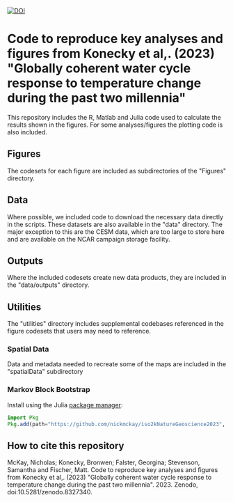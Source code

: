 [![DOI](https://zenodo.org/badge/DOI/10.5281/zenodo.8327340.svg)](https://doi.org/10.5281/zenodo.8327340)


# Code to reproduce key analyses and figures from Konecky et al,. (2023) "Globally coherent water cycle response to temperature change during the past two millennia"

This repository includes the R, Matlab and Julia code used to calculate the results shown in the figures. For some analyses/figures the plotting code is also included. 

## Figures

The codesets for each figure are included as subdirectories of the "Figures" directory. 

## Data

Where possible, we included code to download the necessary data directly in the scripts. These datasets are also available in the "data" directory. The major exception to this are the CESM data, which are too large to store here and are available on the NCAR campaign storage facility.

## Outputs

Where the included codesets create new data products, they are included in the "data/outputs" directory.

## Utilities

The "utilities" directory includes supplemental codebases referenced in the figure codesets that users may need to reference.

### Spatial Data

Data and metadata needed to recreate some of the maps are included in the "spatialData" subdirectory

### Markov Block Bootstrap

Install using the Julia [package manager](https://pkgdocs.julialang.org/v1/): 

```julia
import Pkg
Pkg.add(path="https://github.com/nickmckay/iso2kNatureGeoscience2023", subdir="utilities/Juliapkgs/MarkovBlocks.jl")
```

## How to cite this repository

McKay, Nicholas; Konecky, Bronwen; Falster, Georgina; Stevenson, Samantha and  Fischer, Matt. Code to reproduce key analyses and figures from Konecky et al,. (2023) "Globally coherent water cycle response to temperature change during the past two millennia". 2023. Zenodo, doi:10.5281/zenodo.8327340.

